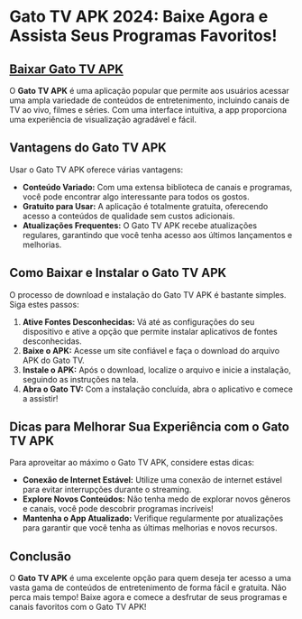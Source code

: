 
# **Gato TV APK 2024: Baixe Agora e Assista Seus Programas Favoritos!**

## [Baixar Gato TV APK](https://modmeme.com/pt/gato-tv/)

O **Gato TV APK** é uma aplicação popular que permite aos usuários acessar uma ampla variedade de conteúdos de entretenimento, incluindo canais de TV ao vivo, filmes e séries. Com uma interface intuitiva, a app proporciona uma experiência de visualização agradável e fácil.

## Vantagens do Gato TV APK

Usar o Gato TV APK oferece várias vantagens:

- **Conteúdo Variado:** Com uma extensa biblioteca de canais e programas, você pode encontrar algo interessante para todos os gostos.
- **Gratuito para Usar:** A aplicação é totalmente gratuita, oferecendo acesso a conteúdos de qualidade sem custos adicionais.
- **Atualizações Frequentes:** O Gato TV APK recebe atualizações regulares, garantindo que você tenha acesso aos últimos lançamentos e melhorias.

## Como Baixar e Instalar o Gato TV APK

O processo de download e instalação do Gato TV APK é bastante simples. Siga estes passos:

1. **Ative Fontes Desconhecidas:** Vá até as configurações do seu dispositivo e ative a opção que permite instalar aplicativos de fontes desconhecidas.
2. **Baixe o APK:** Acesse um site confiável e faça o download do arquivo APK do Gato TV.
3. **Instale o APK:** Após o download, localize o arquivo e inicie a instalação, seguindo as instruções na tela.
4. **Abra o Gato TV:** Com a instalação concluída, abra o aplicativo e comece a assistir!

## Dicas para Melhorar Sua Experiência com o Gato TV APK

Para aproveitar ao máximo o Gato TV APK, considere estas dicas:

- **Conexão de Internet Estável:** Utilize uma conexão de internet estável para evitar interrupções durante o streaming.
- **Explore Novos Conteúdos:** Não tenha medo de explorar novos gêneros e canais, você pode descobrir programas incríveis!
- **Mantenha o App Atualizado:** Verifique regularmente por atualizações para garantir que você tenha as últimas melhorias e novos recursos.

## Conclusão

O **Gato TV APK** é uma excelente opção para quem deseja ter acesso a uma vasta gama de conteúdos de entretenimento de forma fácil e gratuita. Não perca mais tempo! Baixe agora e comece a desfrutar de seus programas e canais favoritos com o Gato TV APK!
